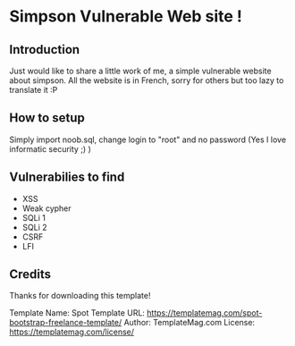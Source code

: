# Simpson Vulnerable Web site !

## Introduction

Just would like to share a little work of me, a simple vulnerable website about simpson.
All the website is in French, sorry for others but too lazy to translate it :P

## How to setup

Simply import noob.sql, change login to "root" and no password (Yes I love informatic security ;) )


## Vulnerabilies to find

* XSS
* Weak cypher
* SQLi 1
* SQLi 2
* CSRF
* LFI


## Credits
Thanks for downloading this template!

Template Name: Spot
Template URL: https://templatemag.com/spot-bootstrap-freelance-template/
Author: TemplateMag.com
License: https://templatemag.com/license/
